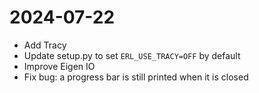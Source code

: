 # 2024-07-22
- Add Tracy
- Update setup.py to set `ERL_USE_TRACY=OFF` by default
- Improve Eigen IO
- Fix bug: a progress bar is still printed when it is closed
